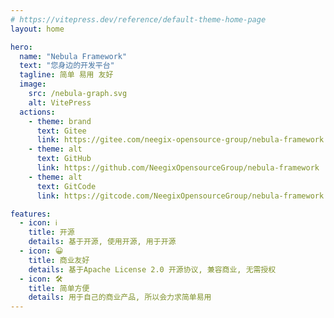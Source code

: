 ```yaml
---
# https://vitepress.dev/reference/default-theme-home-page
layout: home

hero:
  name: "Nebula Framework"
  text: "您身边的开发平台"
  tagline: 简单 易用 友好
  image:
    src: /nebula-graph.svg
    alt: VitePress
  actions:
    - theme: brand
      text: Gitee
      link: https://gitee.com/neegix-opensource-group/nebula-framework
    - theme: alt
      text: GitHub
      link: https://github.com/NeegixOpensourceGroup/nebula-framework
    - theme: alt
      text: GitCode
      link: https://gitcode.com/NeegixOpensourceGroup/nebula-framework

features:
  - icon: ℹ️
    title: 开源
    details: 基于开源, 使用开源, 用于开源
  - icon: 😀
    title: 商业友好
    details: 基于Apache License 2.0 开源协议, 兼容商业, 无需授权
  - icon: 🛠️
    title: 简单方便
    details: 用于自己的商业产品, 所以会力求简单易用
---
```



